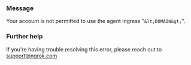 
### Message
Your account is not permitted to use the agent ingress "`&lt;DOMAIN&gt;`".

### Further help
If you're having trouble resolving this error, please reach out to [support@ngrok.com](mailto:support@ngrok.com?subject=Help%20with%20ERR_NGROK_122)

